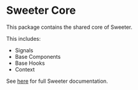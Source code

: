 # Sweeter Core

This package contains the shared core of Sweeter. 

This includes:
- Signals
- Base Components
- Base Hooks
- Context

See [here](../../readme.md) for full Sweeter documentation.